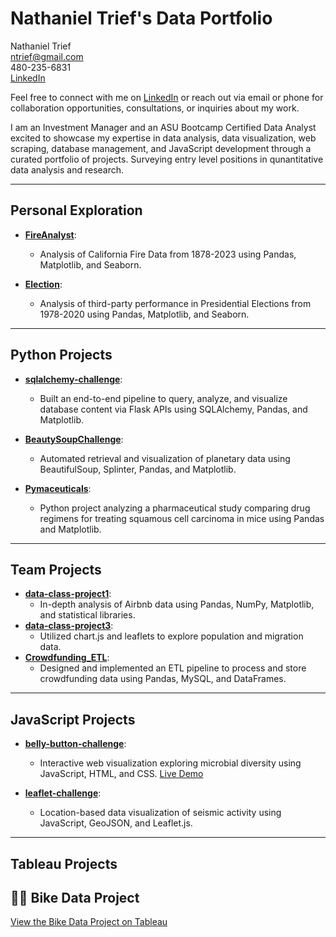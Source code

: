# Nathaniel Trief's Data Portfolio

Nathaniel Trief  
ntrief@gmail.com  
480-235-6831  
[LinkedIn](https://www.linkedin.com/in/nathaniel-trief-492a70b/)

Feel free to connect with me on [LinkedIn](https://www.linkedin.com/in/nathaniel-trief-492a70b/) or reach out via email or phone for collaboration opportunities, consultations, or inquiries about my work.

I am an Investment Manager and an ASU Bootcamp Certified Data Analyst excited to showcase my expertise in data analysis, data visualization, web scraping, database management, and JavaScript development through a curated portfolio of projects. Surveying entry level positions in qunantitative data analysis and research. 

---

## Personal Exploration

- **[FireAnalyst](https://github.com/ngrief/FireAnalyst.git)**:
  - Analysis of California Fire Data from 1878-2023 using Pandas, Matplotlib, and Seaborn.

- **[Election](https://github.com/ngrief/Election.git)**:
  - Analysis of third-party performance in Presidential Elections from 1978-2020 using Pandas, Matplotlib, and Seaborn.

---

## Python Projects

- **[sqlalchemy-challenge](https://github.com/ngrief/sqlalchemy-challenge.git)**:
  - Built an end-to-end pipeline to query, analyze, and visualize database content via Flask APIs using SQLAlchemy, Pandas, and Matplotlib.

- **[BeautySoupChallenge](https://github.com/ngrief/BeautySoupChallenge.git)**:
  - Automated retrieval and visualization of planetary data using BeautifulSoup, Splinter, Pandas, and Matplotlib.

- **[Pymaceuticals](https://github.com/ngrief/Pymaceuticals.git)**:
  - Python project analyzing a pharmaceutical study comparing drug regimens for treating squamous cell carcinoma in mice using Pandas and Matplotlib.

---

## Team Projects

- **[data-class-project1](https://github.com/ngrief/data-class-project1.git)**:
  - In-depth analysis of Airbnb data using Pandas, NumPy, Matplotlib, and statistical libraries.
- **[data-class-project3](https://github.com/ngrief/data-class-project-3.git)**:
  - Utilized chart.js and leaflets to explore population and migration data.
- **[Crowdfunding_ETL](https://github.com/ngrief/Crowdfunding_ETL.git)**:
  - Designed and implemented an ETL pipeline to process and store crowdfunding data using Pandas, MySQL, and DataFrames.

---

## JavaScript Projects

- **[belly-button-challenge](https://github.com/ngrief/belly-button-challenge.git)**:
  - Interactive web visualization exploring microbial diversity using JavaScript, HTML, and CSS. [Live Demo](https://ngrief.github.io/belly-button-challenge/)

- **[leaflet-challenge](https://github.com/ngrief/leaflet-challenge.git)**:
  - Location-based data visualization of seismic activity using JavaScript, GeoJSON, and Leaflet.js.

---

## Tableau Projects
## 🚴‍♂️ Bike Data Project  

[View the Bike Data Project on Tableau](https://public.tableau.com/views/BikeDataProject_17394900320310/Story1)

